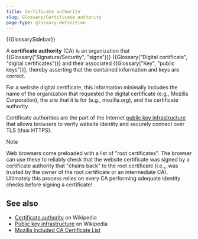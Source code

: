 ```yaml
---
title: Certificate authority
slug: Glossary/Certificate_authority
page-type: glossary-definition
---
```


{{GlossarySidebar}}

A **certificate authority** (CA) is an organization that {{Glossary("Signature/Security", "signs")}} {{Glossary("Digital certificate", "digital certificates")}} and their associated {{Glossary("Key", "public keys")}}, thereby asserting that the contained information and keys are correct.

For a website digital certificate, this information minimally includes the name of the organization that requested the digital certificate (e.g., Mozilla Corporation), the site that it is for (e.g., mozilla.org), and the certificate authority.

Certificate authorities are the part of the Internet [public key infrastructure](https://en.wikipedia.org/wiki/Public_key_infrastructure) that allows browsers to verify website identity and securely connect over TLS (thus HTTPS).

> [!NOTE]
> Web browsers come preloaded with a list of "root certificates". The browser can use these to reliably check that the website certificate was signed by a certificate authority that "chains back" to the root certificate (i.e.,, was trusted by the owner of the root certificate or an intermediate CA). Ultimately this process relies on every CA performing adequate identity checks before signing a certificate!

## See also

- [Certificate authority](https://en.wikipedia.org/wiki/Certificate_authority) on Wikipedia
- [Public key infrastructure](https://en.wikipedia.org/wiki/Public_key_infrastructure) on Wikipedia
- [Mozilla Included CA Certificate List](https://wiki.mozilla.org/CA/Included_Certificates)
